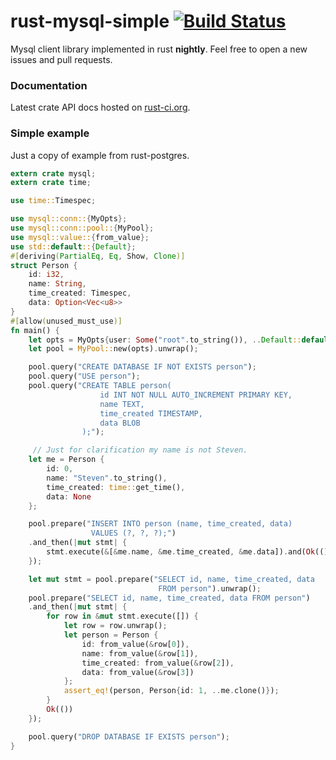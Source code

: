 rust-mysql-simple [![Build Status](https://travis-ci.org/blackbeam/rust-mysql-simple.png?branch=master)](https://travis-ci.org/blackbeam/rust-mysql-simple)
=================
Mysql client library implemented in rust **nightly**. Feel free to open a new issues and pull requests.

### Documentation
Latest crate API docs hosted on [rust-ci.org](http://www.rust-ci.org/blackbeam/rust-mysql-simple/doc/mysql/).

### Simple example
Just a copy of example from rust-postgres.
```rust
extern crate mysql;
extern crate time;

use time::Timespec;

use mysql::conn::{MyOpts};
use mysql::conn::pool::{MyPool};
use mysql::value::{from_value};
use std::default::{Default};
#[deriving(PartialEq, Eq, Show, Clone)]
struct Person {
    id: i32,
    name: String,
    time_created: Timespec,
    data: Option<Vec<u8>>
}
#[allow(unused_must_use)]
fn main() {
    let opts = MyOpts{user: Some("root".to_string()), ..Default::default()};
    let pool = MyPool::new(opts).unwrap();

    pool.query("CREATE DATABASE IF NOT EXISTS person");
    pool.query("USE person");
    pool.query("CREATE TABLE person(
                    id INT NOT NULL AUTO_INCREMENT PRIMARY KEY,
                    name TEXT,
                    time_created TIMESTAMP,
                    data BLOB
                );");

     // Just for clarification my name is not Steven.
    let me = Person {
        id: 0,
        name: "Steven".to_string(),
        time_created: time::get_time(),
        data: None
    };

    pool.prepare("INSERT INTO person (name, time_created, data)
                  VALUES (?, ?, ?);")
    .and_then(|mut stmt| {
        stmt.execute(&[&me.name, &me.time_created, &me.data]).and(Ok(()))
    });

    let mut stmt = pool.prepare("SELECT id, name, time_created, data
                                 FROM person").unwrap();
    pool.prepare("SELECT id, name, time_created, data FROM person")
    .and_then(|mut stmt| {
        for row in &mut stmt.execute([]) {
	        let row = row.unwrap();
            let person = Person {
                id: from_value(&row[0]),
                name: from_value(&row[1]),
                time_created: from_value(&row[2]),
                data: from_value(&row[3])
            };
            assert_eq!(person, Person{id: 1, ..me.clone()});
        }
        Ok(())
    });

    pool.query("DROP DATABASE IF EXISTS person");
}
```
